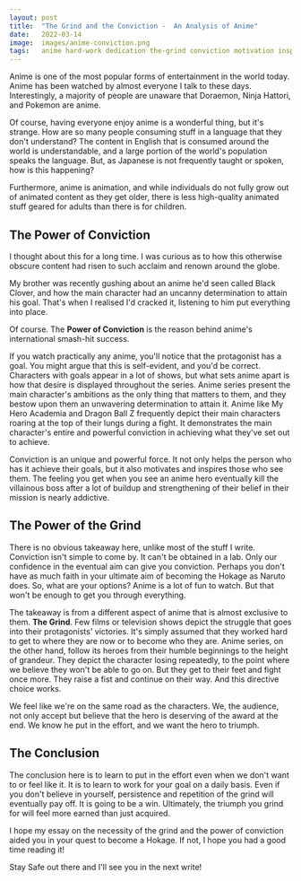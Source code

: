 ```yaml
---
layout: post
title:  "The Grind and the Conviction -  An Analysis of Anime"
date:   2022-03-14
image:	images/anime-conviction.png
tags:	anime hard-work dedication the-grind conviction motivation inspiration goals self-improvement analysis
---
```


Anime is one of the most popular forms of entertainment in the world today. Anime has been watched by almost everyone I talk to these days. Interestingly, a majority of people are unaware that Doraemon, Ninja Hattori, and Pokemon are anime.

Of course, having everyone enjoy anime is a wonderful thing, but it's strange. How are so many people consuming stuff in a language that they don't understand? The content in English that is consumed around the world is understandable, and a large portion of the world's population speaks the language. But, as Japanese is not frequently taught or spoken, how is this happening?

Furthermore, anime is animation, and while individuals do not fully grow out of animated content as they get older, there is less high-quality animated stuff geared for adults than there is for children.

## The Power of Conviction

I thought about this for a long time. I was curious as to how this otherwise obscure content had risen to such acclaim and renown around the globe.

My brother was recently gushing about an anime he'd seen called Black Clover, and how the main character had an uncanny determination to attain his goal. That's when I realised I'd cracked it, listening to him put everything into place.

Of course. The **Power of Conviction** is the reason behind anime's international smash-hit success.

If you watch practically any anime, you'll notice that the protagonist has a goal. You might argue that this is self-evident, and you'd be correct. Characters with goals appear in a lot of shows, but what sets anime apart is how that desire is displayed throughout the series. Anime series present the main character's ambitions as the only thing that matters to them, and they bestow upon them an unwavering determination to attain it. Anime like My Hero Academia and Dragon Ball Z frequently depict their main characters roaring at the top of their lungs during a fight. It demonstrates the main character's entire and powerful conviction in achieving what they've set out to achieve.

Conviction is an unique and powerful force. It not only helps the person who has it achieve their goals, but it also motivates and inspires those who see them. The feeling you get when you see an anime hero eventually kill the villainous boss after a lot of buildup and strengthening of their belief in their mission is nearly addictive.

## The Power of the Grind

There is no obvious takeaway here, unlike most of the stuff I write. Conviction isn't simple to come by. It can't be obtained in a lab. Only our confidence in the eventual aim can give you conviction. Perhaps you don't have as much faith in your ultimate aim of becoming the Hokage as Naruto does. So, what are your options? Anime is a lot of fun to watch. But that won't be enough to get you through everything.

The takeaway is from a different aspect of anime that is almost exclusive to them. **The Grind**. Few films or television shows depict the struggle that goes into their protagonists' victories. It's simply assumed that they worked hard to get to where they are now or to become who they are. Anime series, on the other hand, follow its heroes from their humble beginnings to the height of grandeur. They depict the character losing repeatedly, to the point where we believe they won't be able to go on. But they get to their feet and fight once more. They raise a fist and continue on their way. And this directive choice works.

We feel like we're on the same road as the characters. We, the audience, not only accept but believe that the hero is deserving of the award at the end. We know he put in the effort, and we want the hero to triumph.

## The Conclusion

The conclusion here is to learn to put in the effort even when we don't want to or feel like it. It is to learn to work for your goal on a daily basis. Even if you don't believe in yourself, persistence and repetition of the grind will eventually pay off. It is going to be a win. Ultimately, the triumph you grind for will feel more earned than just acquired.

I hope my essay on the necessity of the grind and the power of conviction aided you in your quest to become a Hokage. If not, I hope you had a good time reading it!

Stay Safe out there and I'll see you in the next write!